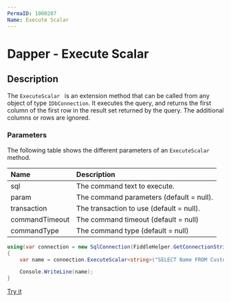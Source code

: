 ```yaml
---
PermaID: 1000207
Name: Execute Scalar 
---
```


# Dapper - Execute Scalar 

## Description

The `ExecuteScalar ` is an extension method that can be called from any object of type `IDbConnection`. It executes the query, and returns the first column of the first row in the result set returned by the query. The additional columns or rows are ignored.

### Parameters

The following table shows the different parameters of an `ExecuteScalar` method.

| Name | Description |
| :--- | :---------- |
| sql            | The command text to execute. |
| param          | The command parameters (default = null). |
| transaction    | The transaction to use (default = null). |
| commandTimeout | The command timeout (default = null) |
| commandType    | The command type (default = null) |

```csharp
using(var connection = new SqlConnection(FiddleHelper.GetConnectionStringSqlServer()))
{
    var name = connection.ExecuteScalar<string>("SELECT Name FROM Customers WHERE CustomerID = 1;");

    Console.WriteLine(name);
}
```

[Try it](https://dotnetfiddle.net/W7VwHn)
